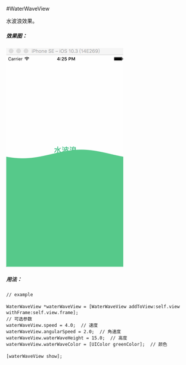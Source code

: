 #WaterWaveView

水波浪效果。

##### 效果图：

![preview.gif](https://github.com/Agent-4/WaterWaveView/blob/master/preview.gif)

##### 用法：

```
// example

WaterWaveView *waterWaveView = [WaterWaveView addToView:self.view withFrame:self.view.frame];
// 可选参数
waterWaveView.speed = 4.0;  // 速度
waterWaveView.angularSpeed = 2.0;  // 角速度
waterWaveView.waterWaveHeight = 15.0;  // 高度
waterWaveView.waterWaveColor = [UIColor greenColor];  // 颜色
    
[waterWaveView show];

```

